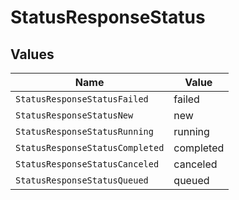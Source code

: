 # StatusResponseStatus


## Values

| Name                            | Value                           |
| ------------------------------- | ------------------------------- |
| `StatusResponseStatusFailed`    | failed                          |
| `StatusResponseStatusNew`       | new                             |
| `StatusResponseStatusRunning`   | running                         |
| `StatusResponseStatusCompleted` | completed                       |
| `StatusResponseStatusCanceled`  | canceled                        |
| `StatusResponseStatusQueued`    | queued                          |